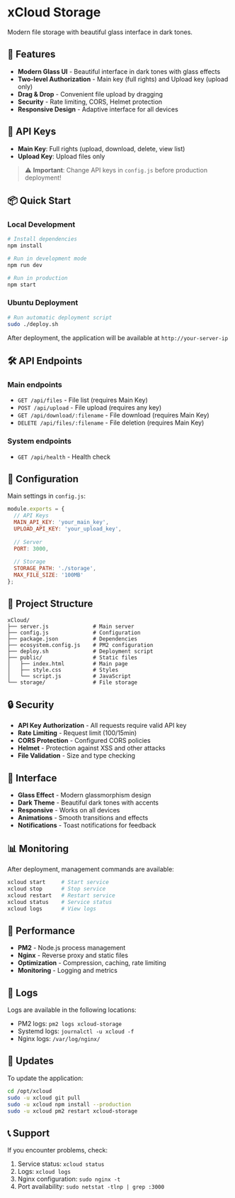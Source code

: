 # xCloud Storage

Modern file storage with beautiful glass interface in dark tones.

## 🚀 Features

- **Modern Glass UI** - Beautiful interface in dark tones with glass effects
- **Two-level Authorization** - Main key (full rights) and Upload key (upload only)
- **Drag & Drop** - Convenient file upload by dragging
- **Security** - Rate limiting, CORS, Helmet protection
- **Responsive Design** - Adaptive interface for all devices

## 🔑 API Keys

- **Main Key**: Full rights (upload, download, delete, view list)
- **Upload Key**: Upload files only

> ⚠️ **Important**: Change API keys in `config.js` before production deployment!

## 📦 Quick Start

### Local Development

```bash
# Install dependencies
npm install

# Run in development mode
npm run dev

# Run in production
npm start
```

### Ubuntu Deployment

```bash
# Run automatic deployment script
sudo ./deploy.sh
```

After deployment, the application will be available at `http://your-server-ip`

## 🛠 API Endpoints

### Main endpoints

- `GET /api/files` - File list (requires Main Key)
- `POST /api/upload` - File upload (requires any key)
- `GET /api/download/:filename` - File download (requires Main Key)
- `DELETE /api/files/:filename` - File deletion (requires Main Key)

### System endpoints

- `GET /api/health` - Health check

## 🔧 Configuration

Main settings in `config.js`:

```javascript
module.exports = {
  // API Keys
  MAIN_API_KEY: 'your_main_key',
  UPLOAD_API_KEY: 'your_upload_key',
  
  // Server
  PORT: 3000,
  
  // Storage
  STORAGE_PATH: './storage',
  MAX_FILE_SIZE: '100MB'
};
```

## 📁 Project Structure

```
xCloud/
├── server.js              # Main server
├── config.js              # Configuration
├── package.json           # Dependencies
├── ecosystem.config.js    # PM2 configuration
├── deploy.sh              # Deployment script
├── public/                # Static files
│   ├── index.html         # Main page
│   ├── style.css          # Styles
│   └── script.js          # JavaScript
└── storage/               # File storage
```

## 🔒 Security

- **API Key Authorization** - All requests require valid API key
- **Rate Limiting** - Request limit (100/15min)
- **CORS Protection** - Configured CORS policies
- **Helmet** - Protection against XSS and other attacks
- **File Validation** - Size and type checking

## 🎨 Interface

- **Glass Effect** - Modern glassmorphism design
- **Dark Theme** - Beautiful dark tones with accents
- **Responsive** - Works on all devices
- **Animations** - Smooth transitions and effects
- **Notifications** - Toast notifications for feedback

## 📊 Monitoring

After deployment, management commands are available:

```bash
xcloud start     # Start service
xcloud stop      # Stop service
xcloud restart   # Restart service
xcloud status    # Service status
xcloud logs      # View logs
```


## 🚀 Performance

- **PM2** - Node.js process management
- **Nginx** - Reverse proxy and static files
- **Optimization** - Compression, caching, rate limiting
- **Monitoring** - Logging and metrics

## 📝 Logs

Logs are available in the following locations:
- PM2 logs: `pm2 logs xcloud-storage`
- Systemd logs: `journalctl -u xcloud -f`
- Nginx logs: `/var/log/nginx/`

## 🔄 Updates

To update the application:

```bash
cd /opt/xcloud
sudo -u xcloud git pull
sudo -u xcloud npm install --production
sudo -u xcloud pm2 restart xcloud-storage
```

## 📞 Support

If you encounter problems, check:
1. Service status: `xcloud status`
2. Logs: `xcloud logs`
3. Nginx configuration: `sudo nginx -t`
4. Port availability: `sudo netstat -tlnp | grep :3000`
